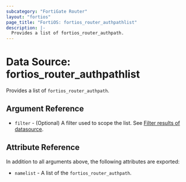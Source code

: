 ```yaml
---
subcategory: "FortiGate Router"
layout: "fortios"
page_title: "FortiOS: fortios_router_authpathlist"
description: |-
  Provides a list of fortios_router_authpath.
---
```


# Data Source: fortios_router_authpathlist
Provides a list of `fortios_router_authpath`.

## Argument Reference

* `filter` - (Optional) A filter used to scope the list. See [Filter results of datasource](https://registry.terraform.io/providers/fortinetdev/fortios/latest/docs/guides/fgt_filter).

## Attribute Reference

In addition to all arguments above, the following attributes are exported:

* `namelist` -  A list of the `fortios_router_authpath`.

